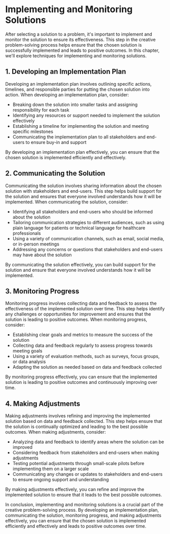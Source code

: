 Implementing and Monitoring Solutions
=========================================================================================

After selecting a solution to a problem, it's important to implement and monitor the solution to ensure its effectiveness. This step in the creative problem-solving process helps ensure that the chosen solution is successfully implemented and leads to positive outcomes. In this chapter, we'll explore techniques for implementing and monitoring solutions.

1\. Developing an Implementation Plan
------------------------------------

Developing an implementation plan involves outlining specific actions, timelines, and responsible parties for putting the chosen solution into action. When developing an implementation plan, consider:

* Breaking down the solution into smaller tasks and assigning responsibility for each task
* Identifying any resources or support needed to implement the solution effectively
* Establishing a timeline for implementing the solution and meeting specific milestones
* Communicating the implementation plan to all stakeholders and end-users to ensure buy-in and support

By developing an implementation plan effectively, you can ensure that the chosen solution is implemented efficiently and effectively.

2\. Communicating the Solution
-----------------------------

Communicating the solution involves sharing information about the chosen solution with stakeholders and end-users. This step helps build support for the solution and ensures that everyone involved understands how it will be implemented. When communicating the solution, consider:

* Identifying all stakeholders and end-users who should be informed about the solution
* Tailoring communication strategies to different audiences, such as using plain language for patients or technical language for healthcare professionals
* Using a variety of communication channels, such as email, social media, or in-person meetings
* Addressing any concerns or questions that stakeholders and end-users may have about the solution

By communicating the solution effectively, you can build support for the solution and ensure that everyone involved understands how it will be implemented.

3\. Monitoring Progress
----------------------

Monitoring progress involves collecting data and feedback to assess the effectiveness of the implemented solution over time. This step helps identify any challenges or opportunities for improvement and ensures that the solution is leading to positive outcomes. When monitoring progress, consider:

* Establishing clear goals and metrics to measure the success of the solution
* Collecting data and feedback regularly to assess progress towards meeting goals
* Using a variety of evaluation methods, such as surveys, focus groups, or data analysis
* Adapting the solution as needed based on data and feedback collected

By monitoring progress effectively, you can ensure that the implemented solution is leading to positive outcomes and continuously improving over time.

4\. Making Adjustments
---------------------

Making adjustments involves refining and improving the implemented solution based on data and feedback collected. This step helps ensure that the solution is continually optimized and leading to the best possible outcomes. When making adjustments, consider:

* Analyzing data and feedback to identify areas where the solution can be improved
* Considering feedback from stakeholders and end-users when making adjustments
* Testing potential adjustments through small-scale pilots before implementing them on a larger scale
* Communicating any changes or updates to stakeholders and end-users to ensure ongoing support and understanding

By making adjustments effectively, you can refine and improve the implemented solution to ensure that it leads to the best possible outcomes.

In conclusion, implementing and monitoring solutions is a crucial part of the creative problem-solving process. By developing an implementation plan, communicating the solution, monitoring progress, and making adjustments effectively, you can ensure that the chosen solution is implemented efficiently and effectively and leads to positive outcomes over time.


